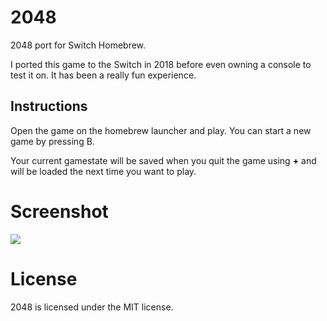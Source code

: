 # 2048

2048 port for Switch Homebrew. 

I ported this game to the Switch in 2018 before even owning a console to test it on. It has been a really fun experience.

## Instructions

Open the game on the homebrew launcher and play. You can start a new game by pressing B.

Your current gamestate will be saved when you quit the game using **+** and will be loaded the next time you want to play.

# Screenshot

![](https://i.imgur.com/hbFCs2w.png)

# License

2048 is licensed under the MIT license.